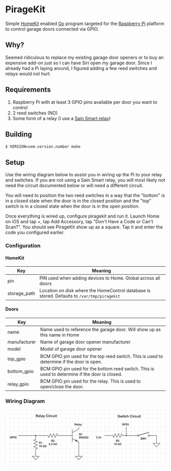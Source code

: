 # PirageKit

Simple [HomeKit](https://www.apple.com/ios/home/) enabled [Go](https://golang.org)
program targeted for the [Raspberry Pi](https://www.raspberrypi.org) platform to
control garage doors connected via GPIO.

## Why?

Seemed ridiculous to replace my existing garage door openers or to buy an expensive
add-on just so I can have Siri open my garage door. Since I already had a Pi
laying around, I figured adding a few reed switches and relays would not hurt.

## Requirements

1. Raspberry Pi with at least 3 GPIO pins available per door you want to control
2. 2 reed switches (NO)
3. Some form of a relay (I use a [Sain Smart relay](https://www.sainsmart.com/products/8-channel-5v-relay-module))

## Building

    $ VERSION=sem.version.number make

## Setup

Use the wiring diagram below to assist you in wiring up the Pi to your relay and
switches. If you are not using a Sain Smart relay, you will most likely not need
the circuit documented below or will need a different circuit.

You will need to position the two reed switches in a way that the "bottom" is
in a closed state when the door is in the closed position and the "top" switch
is in a closed state when the door is in the open position.

Once everything is wired up, configure piragekit and run it. Launch Home on iOS
and tap +, tap Add Accessory, tap "Don't Have a Code or Can't
Scan?". You should see PirageKit show up as a square. Tap it and enter the code
you configured earlier. 

### Configuration

#### HomeKit

| Key | Meaning |
|-----|---------|
| pin | PIN used when adding devices to Home. Global across all doors |
| storage_path | Location on disk where the HomeControl database is stored. Defaults to `/var/tmp/piragekit` |

#### Doors

| Key | Meaning |
|-----|---------|
| name | Name used to reference the garage door. Will show up as this name in Home |
| manufacturer | Name of garage door opener manufacturer |
| model | Model of garage door opener |
| top_gpio | BCM GPIO pin used for the top reed switch. This is used to determine if the door is open. |
| bottom_gpio | BCM GPIO pin used for the bottom reed switch. This is used to determine if the door is closed. |
| relay_gpio | BCM GPIO pin used for the relay. This is used to open/close the door. |


### Wiring Diagram

![Wiring Diagram](wiring_diagram.png)
